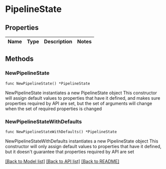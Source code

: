 # PipelineState

## Properties

Name | Type | Description | Notes
------------ | ------------- | ------------- | -------------

## Methods

### NewPipelineState

`func NewPipelineState() *PipelineState`

NewPipelineState instantiates a new PipelineState object
This constructor will assign default values to properties that have it defined,
and makes sure properties required by API are set, but the set of arguments
will change when the set of required properties is changed

### NewPipelineStateWithDefaults

`func NewPipelineStateWithDefaults() *PipelineState`

NewPipelineStateWithDefaults instantiates a new PipelineState object
This constructor will only assign default values to properties that have it defined,
but it doesn't guarantee that properties required by API are set


[[Back to Model list]](../README.md#documentation-for-models) [[Back to API list]](../README.md#documentation-for-api-endpoints) [[Back to README]](../README.md)


